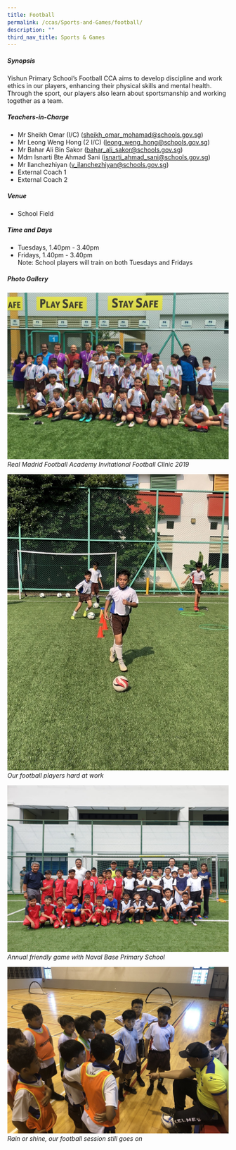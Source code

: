 ```yaml
---
title: Football
permalink: /ccas/Sports-and-Games/football/
description: ""
third_nav_title: Sports & Games
---
```

##### **Synopsis**
Yishun Primary School’s Football CCA aims to develop discipline and work ethics in our players, enhancing their physical skills and mental health. Through the sport, our players also learn about sportsmanship and working together as a team.

##### **Teachers-in-Charge**
* Mr Sheikh Omar (I/C) (sheikh_omar_mohamad@schools.gov.sg)
* Mr Leong Weng Hong (2 I/C) (leong_weng_hong@schools.gov.sg)
* Mr Bahar Ali Bin Sakor (bahar_ali_sakor@schools.gov.sg)
* Mdm Isnarti Bte Ahmad Sani (isnarti_ahmad_sani@schools.gov.sg)
* Mr Ilanchezhiyan (v_ilanchezhiyan@schools.gov.sg)
* External Coach 1
* External Coach 2

##### **Venue**
* School Field

##### **Time and Days**
* Tuesdays, 1.40pm - 3.40pm
* Fridays, 1.40pm - 3.40pm
<br>Note: School players will train on both Tuesdays and Fridays

##### **Photo Gallery**



![](/images/CCAs/Football/CCA_Football_2020_1.jpg)
*Real Madrid Football Academy Invitational Football Clinic 2019*

![](/images/CCAs/Football/CCA_Football_2020_2.jpg)
*Our football players hard at work*

![](/images/CCAs/Football/CCA_Football_2020_3.jpg)
*Annual friendly game with Naval Base Primary School*

![](/images/CCAs/Football/CCA_Football_2020_4.jpg)
*Rain or shine, our football session still goes on*
